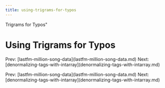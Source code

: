 ```yaml
---
title: using-trigrams-for-typos
---
```


Trigrams for Typos\"

# Using Trigrams for Typos

Prev:
\[lastfm-million-song-data](lastfm-million-song-data.md)
Next:
\[denormalizing-tags-with-intarray](denormalizing-tags-with-intarray.md)

Prev:
\[lastfm-million-song-data](lastfm-million-song-data.md)
Next:
\[denormalizing-tags-with-intarray](denormalizing-tags-with-intarray.md)
